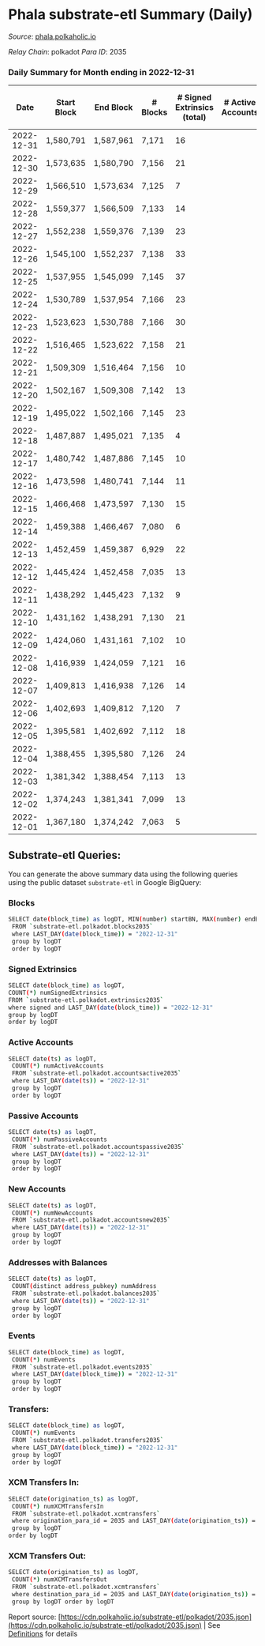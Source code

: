 # Phala substrate-etl Summary (Daily)

_Source_: [phala.polkaholic.io](https://phala.polkaholic.io)

*Relay Chain*: polkadot
*Para ID*: 2035



### Daily Summary for Month ending in 2022-12-31


| Date | Start Block | End Block | # Blocks | # Signed Extrinsics (total) | # Active Accounts | # Passive | # New | # Addresses with Balances | # Events | # Transfers | # XCM Transfers In | # XCM Transfers Out | Issues | 
| ---- | ----------- | --------- | -------- | --------------------------- | ----------------- | --------- | ----- | ------------------------- | -------- | ----------- | ------------------ | ------------------- | ------ |
| 2022-12-31 | 1,580,791 | 1,587,961 | 7,171 | 16 |  |  |  | 2,979 | 14,463 |   |   |   |  |
| 2022-12-30 | 1,573,635 | 1,580,790 | 7,156 | 21 |  |  |  | 2,978 | 14,485 | 2 ($111.87) | 2 ($9.36) |   |  |
| 2022-12-29 | 1,566,510 | 1,573,634 | 7,125 | 7 |  |  |  | 2,976 | 14,327 |   | 3 ($4.22) |   |  |
| 2022-12-28 | 1,559,377 | 1,566,509 | 7,133 | 14 |  |  |  | 2,974 | 14,372 | 2 ($8.96) | 1 ($0.14) |   |  |
| 2022-12-27 | 1,552,238 | 1,559,376 | 7,139 | 23 |  |  |  | 2,973 | 14,484 | 5 ($469.34) | 5 ($155.54) |   |  |
| 2022-12-26 | 1,545,100 | 1,552,237 | 7,138 | 33 |  |  |  | 2,971 | 14,541 | 12 ($207.31) | 3 ($62.95) |   |  |
| 2022-12-25 | 1,537,955 | 1,545,099 | 7,145 | 37 |  |  |  | 2,966 | 14,564 | 7 ($12,573.71) | 1 ($1.79) |   |  |
| 2022-12-24 | 1,530,789 | 1,537,954 | 7,166 | 23 |  |  |  | 2,961 | 14,504 | 6 ($6,454.23) |   |   |  |
| 2022-12-23 | 1,523,623 | 1,530,788 | 7,166 | 30 |  |  |  | 2,954 | 14,540 | 1 ($43.31) | 1 ($0.04) |   |  |
| 2022-12-22 | 1,516,465 | 1,523,622 | 7,158 | 21 |  |  |  | 2,953 | 14,450 | 5 ($3.49) |   |   |  |
| 2022-12-21 | 1,509,309 | 1,516,464 | 7,156 | 10 |  |  |  | 2,953 | 14,380 | 1 ($96.69) |   |   |  |
| 2022-12-20 | 1,502,167 | 1,509,308 | 7,142 | 13 |  |  |  | 2,953 | 14,393 | 1 ($116.55) | 1 ($0.06) |   |  |
| 2022-12-19 | 1,495,022 | 1,502,166 | 7,145 | 23 |  |  |  | 2,952 | 14,460 | 6 ($5.34) |   |   |  |
| 2022-12-18 | 1,487,887 | 1,495,021 | 7,135 | 4 |  |  |  | 2,950 | 14,309 | 1 ($15.95) |   |   |  |
| 2022-12-17 | 1,480,742 | 1,487,886 | 7,145 | 10 |  |  |  | 2,949 | 14,368 |   |   |   |  |
| 2022-12-16 | 1,473,598 | 1,480,741 | 7,144 | 11 |  |  |  | 2,949 | 14,390 | 3 ($140.86) | 1 ($0.04) |   |  |
| 2022-12-15 | 1,466,468 | 1,473,597 | 7,130 | 15 |  |  |  | 2,948 | 14,370 | 2 ($148.26) |   |   |  |
| 2022-12-14 | 1,459,388 | 1,466,467 | 7,080 | 6 |  |  |  | 2,946 | 14,215 | 4 ($108.34) | 1 ($3.89) |   |  |
| 2022-12-13 | 1,452,459 | 1,459,387 | 6,929 | 22 |  |  |  | 2,944 | 14,050 | 2 ($21.15) | 1 ($0.14) |   |  |
| 2022-12-12 | 1,445,424 | 1,452,458 | 7,035 | 13 |  |  |  | 2,941 | 14,182 | 5 ($1,141.35) | 1 ($0.08) |   |  |
| 2022-12-11 | 1,438,292 | 1,445,423 | 7,132 | 9 |  |  |  | 2,937 | 14,332 |   |   |   |  |
| 2022-12-10 | 1,431,162 | 1,438,291 | 7,130 | 21 |  |  |  | 2,937 | 14,421 | 3 ($10.26) |   |   |  |
| 2022-12-09 | 1,424,060 | 1,431,161 | 7,102 | 10 |  |  |  | 2,934 | 14,291 | 4 ($319.82) |   |   |  |
| 2022-12-08 | 1,416,939 | 1,424,059 | 7,121 | 16 |  |  |  | 2,932 | 14,351 | 3 ($14.49) |   |   |  |
| 2022-12-07 | 1,409,813 | 1,416,938 | 7,126 | 14 |  |  |  | 2,932 | 14,381 | 2 ($208.81) | 2 ($12.87) |   |  |
| 2022-12-06 | 1,402,693 | 1,409,812 | 7,120 | 7 |  |  |  | 2,930 | 14,317 | 1 ($39.56) | 2 ($43.76) |   |  |
| 2022-12-05 | 1,395,581 | 1,402,692 | 7,112 | 18 |  |  |  | 2,930 | 14,385 | 4 ($497.59) | 2 ($157.00) |   |  |
| 2022-12-04 | 1,388,455 | 1,395,580 | 7,126 | 24 |  |  |  | 2,929 | 14,433 | 2 ($305.33) | 2 ($151.17) |   |  |
| 2022-12-03 | 1,381,342 | 1,388,454 | 7,113 | 13 |  |  |  | 2,928 | 14,334 | 3 ($370.77) | 1 ($152.95) |   |  |
| 2022-12-02 | 1,374,243 | 1,381,341 | 7,099 | 13 |  |  |  | 2,928 | 14,336 | 2 ($360.98) | 3 ($97.34) |   |  |
| 2022-12-01 | 1,367,180 | 1,374,242 | 7,063 | 5 |  |  |  | 2,925 | 14,164 |   |   |   |  |

## Substrate-etl Queries:
You can generate the above summary data using the following queries using the public dataset `substrate-etl` in Google BigQuery:

### Blocks
```bash
SELECT date(block_time) as logDT, MIN(number) startBN, MAX(number) endBN, COUNT(*) numBlocks 
 FROM `substrate-etl.polkadot.blocks2035`  
 where LAST_DAY(date(block_time)) = "2022-12-31" 
 group by logDT 
 order by logDT
```

### Signed Extrinsics
```bash
SELECT date(block_time) as logDT, 
COUNT(*) numSignedExtrinsics 
FROM `substrate-etl.polkadot.extrinsics2035`  
where signed and LAST_DAY(date(block_time)) = "2022-12-31" 
group by logDT 
order by logDT
```

### Active Accounts
```bash
SELECT date(ts) as logDT, 
 COUNT(*) numActiveAccounts 
 FROM `substrate-etl.polkadot.accountsactive2035` 
 where LAST_DAY(date(ts)) = "2022-12-31" 
 group by logDT 
 order by logDT
```

### Passive Accounts
```bash
SELECT date(ts) as logDT, 
 COUNT(*) numPassiveAccounts 
 FROM `substrate-etl.polkadot.accountspassive2035` 
 where LAST_DAY(date(ts)) = "2022-12-31" 
 group by logDT 
 order by logDT
```

### New Accounts
```bash
SELECT date(ts) as logDT, 
 COUNT(*) numNewAccounts 
 FROM `substrate-etl.polkadot.accountsnew2035` 
 where LAST_DAY(date(ts)) = "2022-12-31" 
 group by logDT
 order by logDT
```

### Addresses with Balances
```bash
SELECT date(ts) as logDT,
 COUNT(distinct address_pubkey) numAddress 
 FROM `substrate-etl.polkadot.balances2035` 
 where LAST_DAY(date(ts)) = "2022-12-31" 
 group by logDT 
 order by logDT
```

### Events
```bash
SELECT date(block_time) as logDT, 
 COUNT(*) numEvents 
 FROM `substrate-etl.polkadot.events2035` 
 where LAST_DAY(date(block_time)) = "2022-12-31" 
 group by logDT 
 order by logDT
```

### Transfers:
```bash
SELECT date(block_time) as logDT, 
 COUNT(*) numEvents 
 FROM `substrate-etl.polkadot.transfers2035` 
 where LAST_DAY(date(block_time)) = "2022-12-31" 
 group by logDT 
 order by logDT
```

### XCM Transfers In:
```bash
SELECT date(origination_ts) as logDT, 
 COUNT(*) numXCMTransfersIn 
 FROM `substrate-etl.polkadot.xcmtransfers` 
 where origination_para_id = 2035 and LAST_DAY(date(origination_ts)) = "2022-12-31" 
 group by logDT 
order by logDT
```

### XCM Transfers Out:
```bash
SELECT date(origination_ts) as logDT, 
 COUNT(*) numXCMTransfersOut 
 FROM `substrate-etl.polkadot.xcmtransfers` 
 where destination_para_id = 2035 and LAST_DAY(date(origination_ts)) = "2022-12-31" 
 group by logDT order by logDT
```


Report source: [https://cdn.polkaholic.io/substrate-etl/polkadot/2035.json](https://cdn.polkaholic.io/substrate-etl/polkadot/2035.json) | See [Definitions](/DEFINITIONS.md) for details
